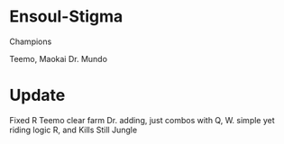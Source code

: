 # Ensoul-Stigma

Champions

Teemo, Maokai Dr. Mundo


# Update
Fixed R Teemo clear farm
Dr. adding, just combos with Q, W.
simple yet riding logic R, and Kills Still Jungle
